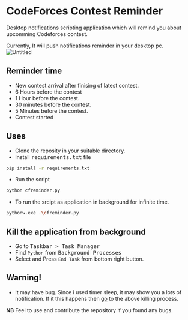# CodeForces Contest Reminder
Desktop notifications scripting application which will remind you about upcomming Codeforces contest.

Currently, It will push notifications reminder in your desktop pc. <br/>
![Untitled](https://user-images.githubusercontent.com/17263976/132727396-9c515aa9-9879-485f-bbff-2b3f3e38bc9f.png)

## Reminder time
- New contest arrival after finising of latest contest.
- 6 Hours before the contest
- 1 Hour before the contest.
- 30 minutes before the contest.
- 5 Minutes before the contest.
- Contest started

## Uses
- Clone the reposity in your suitable directory.
- Install <kbd>requirements.txt</kbd> file
```bash
pip install -r requirements.txt
```
- Run the script
```bash
python cfreminder.py
```
- To run the srcipt as application in background for infinite time.
```bash
pythonw.exe .\cfreminder.py
```
## Kill the application from background
- Go to <kbd>Taskbar > Task Manager</kbd>
- Find `Python` from <kbd> Background Processes </kbd>
- Select and Press `End Task` from bottom right button.

## Warning!
- It may have bug. Since i used timer sleep, it may show you a lots of notification. If it this happens then [go](#Kill-the-application-from-background) to the above killing process. 

**NB** Feel to use and contribute the repository if you found any bugs.
